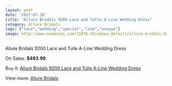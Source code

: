```yaml
---
layout: post
date: '2017-07-16'
title: "Allure Bridals 9200 Lace and Tulle A-Line Wedding Dress"
category: Allure Bridals
tags: ["lace","wedding","special","line","unique"]
image: http://www.eudances.com/11876-thickbox_default/allure-bridals-9200-lace-and-tulle-a-line-wedding-dress.jpg
---
```

Allure Bridals 9200 Lace and Tulle A-Line Wedding Dress

On Sales: **$493.99**
<a href="https://www.eudances.com/en/allure-bridals/3729-allure-bridals-9200-lace-and-tulle-a-line-wedding-dress.html"><amp-img layout="responsive" width="600" height="600" src="//www.eudances.com/11876-thickbox_default/allure-bridals-9200-lace-and-tulle-a-line-wedding-dress.jpg" alt="Allure Bridals 9200 Lace and Tulle A-Line Wedding Dress 0" /></a>
<a href="https://www.eudances.com/en/allure-bridals/3729-allure-bridals-9200-lace-and-tulle-a-line-wedding-dress.html"><amp-img layout="responsive" width="600" height="600" src="//www.eudances.com/11880-thickbox_default/allure-bridals-9200-lace-and-tulle-a-line-wedding-dress.jpg" alt="Allure Bridals 9200 Lace and Tulle A-Line Wedding Dress 1" /></a>
<a href="https://www.eudances.com/en/allure-bridals/3729-allure-bridals-9200-lace-and-tulle-a-line-wedding-dress.html"><amp-img layout="responsive" width="600" height="600" src="//www.eudances.com/11879-thickbox_default/allure-bridals-9200-lace-and-tulle-a-line-wedding-dress.jpg" alt="Allure Bridals 9200 Lace and Tulle A-Line Wedding Dress 2" /></a>
<a href="https://www.eudances.com/en/allure-bridals/3729-allure-bridals-9200-lace-and-tulle-a-line-wedding-dress.html"><amp-img layout="responsive" width="600" height="600" src="//www.eudances.com/11878-thickbox_default/allure-bridals-9200-lace-and-tulle-a-line-wedding-dress.jpg" alt="Allure Bridals 9200 Lace and Tulle A-Line Wedding Dress 3" /></a>
<a href="https://www.eudances.com/en/allure-bridals/3729-allure-bridals-9200-lace-and-tulle-a-line-wedding-dress.html"><amp-img layout="responsive" width="600" height="600" src="//www.eudances.com/11877-thickbox_default/allure-bridals-9200-lace-and-tulle-a-line-wedding-dress.jpg" alt="Allure Bridals 9200 Lace and Tulle A-Line Wedding Dress 4" /></a>

Buy it: [Allure Bridals 9200 Lace and Tulle A-Line Wedding Dress](https://www.eudances.com/en/allure-bridals/3729-allure-bridals-9200-lace-and-tulle-a-line-wedding-dress.html "Allure Bridals 9200 Lace and Tulle A-Line Wedding Dress")

View more: [Allure Bridals](https://www.eudances.com/en/2-allure-bridals "Allure Bridals")